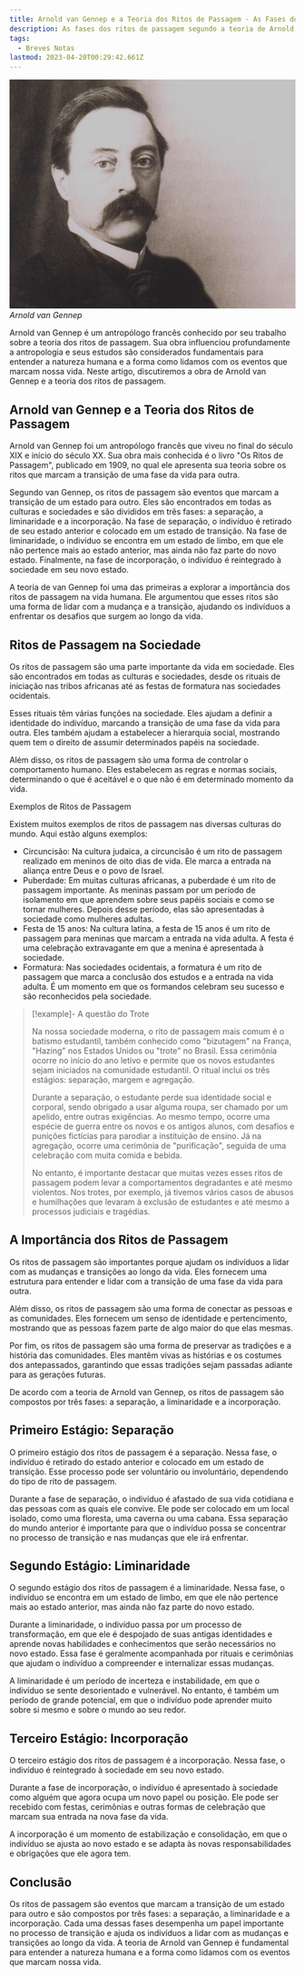 ```yaml
---
title: Arnold van Gennep e a Teoria dos Ritos de Passagem - As Fases do Processo
description: As fases dos ritos de passagem segundo a teoria de Arnold van Gennep. Saiba como a separação, a liminaridade e a incorporação são fundamentais para lidar com as transições da vida
tags:
  - Breves Notas
lastmod: 2023-04-20T00:29:42.661Z
---
```


![](../_uploads/d4t-assets/images/arnold-van-gennep.png)*Arnold van Gennep*

Arnold van Gennep é um antropólogo francês conhecido por seu trabalho sobre a teoria dos ritos de passagem. Sua obra influenciou profundamente a antropologia e seus estudos são considerados fundamentais para entender a natureza humana e a forma como lidamos com os eventos que marcam nossa vida. Neste artigo, discutiremos a obra de Arnold van Gennep e a teoria dos ritos de passagem.

## Arnold van Gennep e a Teoria dos Ritos de Passagem

Arnold van Gennep foi um antropólogo francês que viveu no final do século XIX e início do século XX. Sua obra mais conhecida é o livro "Os Ritos de Passagem", publicado em 1909, no qual ele apresenta sua teoria sobre os ritos que marcam a transição de uma fase da vida para outra.

Segundo van Gennep, os ritos de passagem são eventos que marcam a transição de um estado para outro. Eles são encontrados em todas as culturas e sociedades e são divididos em três fases: a separação, a liminaridade e a incorporação. Na fase de separação, o indivíduo é retirado de seu estado anterior e colocado em um estado de transição. Na fase de liminaridade, o indivíduo se encontra em um estado de limbo, em que ele não pertence mais ao estado anterior, mas ainda não faz parte do novo estado. Finalmente, na fase de incorporação, o indivíduo é reintegrado à sociedade em seu novo estado.

A teoria de van Gennep foi uma das primeiras a explorar a importância dos ritos de passagem na vida humana. Ele argumentou que esses ritos são uma forma de lidar com a mudança e a transição, ajudando os indivíduos a enfrentar os desafios que surgem ao longo da vida.

## Ritos de Passagem na Sociedade

Os ritos de passagem são uma parte importante da vida em sociedade. Eles são encontrados em todas as culturas e sociedades, desde os rituais de iniciação nas tribos africanas até as festas de formatura nas sociedades ocidentais.

Esses rituais têm várias funções na sociedade. Eles ajudam a definir a identidade do indivíduo, marcando a transição de uma fase da vida para outra. Eles também ajudam a estabelecer a hierarquia social, mostrando quem tem o direito de assumir determinados papéis na sociedade.

Além disso, os ritos de passagem são uma forma de controlar o comportamento humano. Eles estabelecem as regras e normas sociais, determinando o que é aceitável e o que não é em determinado momento da vida.

Exemplos de Ritos de Passagem

Existem muitos exemplos de ritos de passagem nas diversas culturas do mundo. Aqui estão alguns exemplos:

-   Circuncisão: Na cultura judaica, a circuncisão é um rito de passagem realizado em meninos de oito dias de vida. Ele marca a entrada na aliança entre Deus e o povo de Israel.
-   Puberdade: Em muitas culturas africanas, a puberdade é um rito de passagem importante. As meninas passam por um período de isolamento em que aprendem sobre seus papéis sociais e como se tornar mulheres. Depois desse período, elas são apresentadas à sociedade como mulheres adultas.
-   Festa de 15 anos: Na cultura latina, a festa de 15 anos é um rito de passagem para meninas que marcam a entrada na vida adulta. A festa é uma celebração extravagante em que a menina é apresentada à sociedade.
-   Formatura: Nas sociedades ocidentais, a formatura é um rito de passagem que marca a conclusão dos estudos e a entrada na vida adulta. É um momento em que os formandos celebram seu sucesso e são reconhecidos pela sociedade.

>[!example]- A questão do Trote
> 
>Na nossa sociedade moderna, o rito de passagem mais comum é o batismo estudantil, também conhecido como "bizutagem" na França, "Hazing" nos Estados Unidos ou "trote" no Brasil. Essa cerimônia ocorre no início do ano letivo e permite que os novos estudantes sejam iniciados na comunidade estudantil. O ritual inclui os três estágios: separação, margem e agregação.
>
>Durante a separação, o estudante perde sua identidade social e corporal, sendo obrigado a usar alguma roupa, ser chamado por um apelido, entre outras exigências. Ao mesmo tempo, ocorre uma espécie de guerra entre os novos e os antigos alunos, com desafios e punições fictícias para parodiar a instituição de ensino. Já na agregação, ocorre uma cerimônia de "purificação", seguida de uma celebração com muita comida e bebida.
>
>No entanto, é importante destacar que muitas vezes esses ritos de passagem podem levar a comportamentos degradantes e até mesmo violentos. Nos trotes, por exemplo, já tivemos vários casos de abusos e humilhações que levaram à exclusão de estudantes e até mesmo a processos judiciais e tragédias.

## A Importância dos Ritos de Passagem

Os ritos de passagem são importantes porque ajudam os indivíduos a lidar com as mudanças e transições ao longo da vida. Eles fornecem uma estrutura para entender e lidar com a transição de uma fase da vida para outra.

Além disso, os ritos de passagem são uma forma de conectar as pessoas e as comunidades. Eles fornecem um senso de identidade e pertencimento, mostrando que as pessoas fazem parte de algo maior do que elas mesmas.

Por fim, os ritos de passagem são uma forma de preservar as tradições e a história das comunidades. Eles mantêm vivas as histórias e os costumes dos antepassados, garantindo que essas tradições sejam passadas adiante para as gerações futuras.

De acordo com a teoria de Arnold van Gennep, os ritos de passagem são compostos por três fases: a separação, a liminaridade e a incorporação.

## Primeiro Estágio: Separação

O primeiro estágio dos ritos de passagem é a separação. Nessa fase, o indivíduo é retirado do estado anterior e colocado em um estado de transição. Esse processo pode ser voluntário ou involuntário, dependendo do tipo de rito de passagem.

Durante a fase de separação, o indivíduo é afastado de sua vida cotidiana e das pessoas com as quais ele convive. Ele pode ser colocado em um local isolado, como uma floresta, uma caverna ou uma cabana. Essa separação do mundo anterior é importante para que o indivíduo possa se concentrar no processo de transição e nas mudanças que ele irá enfrentar.

## Segundo Estágio: Liminaridade

O segundo estágio dos ritos de passagem é a liminaridade. Nessa fase, o indivíduo se encontra em um estado de limbo, em que ele não pertence mais ao estado anterior, mas ainda não faz parte do novo estado.

Durante a liminaridade, o indivíduo passa por um processo de transformação, em que ele é despojado de suas antigas identidades e aprende novas habilidades e conhecimentos que serão necessários no novo estado. Essa fase é geralmente acompanhada por rituais e cerimônias que ajudam o indivíduo a compreender e internalizar essas mudanças.

A liminaridade é um período de incerteza e instabilidade, em que o indivíduo se sente desorientado e vulnerável. No entanto, é também um período de grande potencial, em que o indivíduo pode aprender muito sobre si mesmo e sobre o mundo ao seu redor.

## Terceiro Estágio: Incorporação

O terceiro estágio dos ritos de passagem é a incorporação. Nessa fase, o indivíduo é reintegrado à sociedade em seu novo estado.

Durante a fase de incorporação, o indivíduo é apresentado à sociedade como alguém que agora ocupa um novo papel ou posição. Ele pode ser recebido com festas, cerimônias e outras formas de celebração que marcam sua entrada na nova fase da vida.

A incorporação é um momento de estabilização e consolidação, em que o indivíduo se ajusta ao novo estado e se adapta às novas responsabilidades e obrigações que ele agora tem.

## Conclusão

Os ritos de passagem são eventos que marcam a transição de um estado para outro e são compostos por três fases: a separação, a liminaridade e a incorporação. Cada uma dessas fases desempenha um papel importante no processo de transição e ajuda os indivíduos a lidar com as mudanças e transições ao longo da vida. A teoria de Arnold van Gennep é fundamental para entender a natureza humana e a forma como lidamos com os eventos que marcam nossa vida.